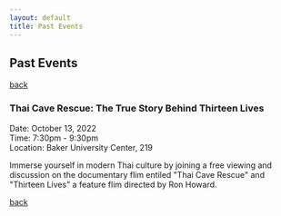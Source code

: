 ```yaml
---
layout: default
title: Past Events
---
```


## Past Events

[back](/)

### Thai Cave Rescue: The True Story Behind Thirteen Lives

Date: October 13, 2022  
Time: 7:30pm - 9:30pm  
Location: Baker University Center, 219  

Immerse yourself in modern Thai culture by joining a free viewing and discussion on the documentary flim entiled "Thai Cave Rescue" and "Thirteen Lives" a feature flim directed by Ron Howard.

[back](/)
